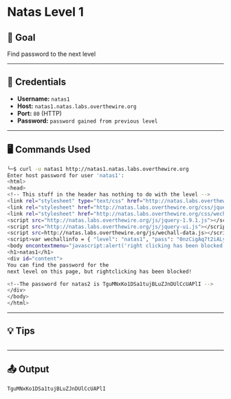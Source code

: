 # Natas Level 1 

## 🧠 Goal

Find password to the next level

---

## 🔐 Credentials

- **Username:** `natas1`  
- **Host:** `natas1.natas.labs.overthewire.org`   
- **Port:** `80` (HTTP)  
- **Password:** `password gained from previous level` 

---

## 🖥️ Commands Used

```bash
└─$ curl -u natas1 http://natas1.natas.labs.overthewire.org
Enter host password for user 'natas1':
<html>
<head>
<!-- This stuff in the header has nothing to do with the level -->
<link rel="stylesheet" type="text/css" href="http://natas.labs.overthewire.org/css/level.css">
<link rel="stylesheet" href="http://natas.labs.overthewire.org/css/jquery-ui.css" />
<link rel="stylesheet" href="http://natas.labs.overthewire.org/css/wechall.css" />
<script src="http://natas.labs.overthewire.org/js/jquery-1.9.1.js"></script>
<script src="http://natas.labs.overthewire.org/js/jquery-ui.js"></script>
<script src=http://natas.labs.overthewire.org/js/wechall-data.js></script><script src="http://natas.labs.overthewire.org/js/wechall.js"></script>
<script>var wechallinfo = { "level": "natas1", "pass": "0nzCigAq7t2iALyvU9xcHlYN4MlkIwlq" };</script></head>
<body oncontextmenu="javascript:alert('right clicking has been blocked!');return false;">
<h1>natas1</h1>
<div id="content">
You can find the password for the
next level on this page, but rightclicking has been blocked!

<!--The password for natas2 is TguMNxKo1DSa1tujBLuZJnDUlCcUAPlI -->
</div>
</body>
</html>

```
___

## 💡 Tips
```bash

```
___

## 📤 Output
```bash
TguMNxKo1DSa1tujBLuZJnDUlCcUAPlI
```

